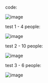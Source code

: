 code:

![image](https://github.com/user-attachments/assets/3b745bd5-b99c-4fc8-8e41-6e99ec9ba251)

test 1 - 4 people:

![image](https://github.com/user-attachments/assets/a445df3c-0f8c-4b85-beff-12e0b609370c)


test 2 - 10 people:

![image](https://github.com/user-attachments/assets/ab7c7966-2dd3-4315-868c-d3f1c073160a)

test 3 - 6 people:

![image](https://github.com/user-attachments/assets/090f9189-e749-484d-80d1-a51ff0416ebd)

